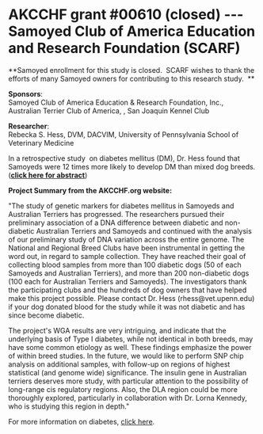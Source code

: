 
AKCCHF grant \#00610 (closed) ---  Samoyed Club of America Education and Research Foundation (SCARF)
===================================================================================================

**Samoyed enrollment for this study is closed.  SCARF wishes to thank
the efforts of many Samoyed owners for contributing to this research
study.  **

**Sponsors**: \
Samoyed Club of America Education & Research Foundation, Inc.,
Australian Terrier Club of America, , San Joaquin Kennel Club

**Researcher**: \
Rebecka S. Hess, DVM, DACVIM, University of Pennsylvania School of
Veterinary Medicine

In a retrospective study  on diabetes mellitus (DM), Dr. Hess found that
Samoyeds were 12 times more likely to develop DM than mixed dog breeds.
([**click here for
abstract**](http://www.ncbi.nlm.nih.gov/entrez/query.fcgi?cmd=Retrieve&db=PubMed&list_uids=10800511&dopt=Abstract))

**Project Summary from the AKCCHF.org website:** 

"The study of genetic markers for diabetes mellitus in Samoyeds and
Australian Terriers has progressed. The researchers pursued their
preliminary association of a DNA difference between diabetic and
non-diabetic Australian Terriers and Samoyeds and continued with the
analysis of our preliminary study of DNA variation across the entire
genome. The National and Regional Breed Clubs have been instrumental in
getting the word out, in regard to sample collection. They have reached
their goal of collecting blood samples from more than 100 diabetic dogs
(50 of each Samoyeds and Australian Terriers), and more than 200
non-diabetic dogs (100 each for Australian Terriers and Samoyeds). The
investigators thank the participating clubs and the hundreds of dog
owners that have helped make this project possible. Please contact Dr.
Hess (rhess\@vet.upenn.edu) if your dog donated blood for the study
while it was not diabetic and has since become diabetic.

The project\'s WGA results are very intriguing, and indicate that the
underlying basis of Type I diabetes, while not identical in both breeds,
may have some common etiology as well. These findings emphasize the
power of within breed studies. In the future, we would like to perform
SNP chip analysis on additional samples, with follow-up on regions of
highest statistical (and genome wide) significance. The insulin gene in
Australian terriers deserves more study, with particular attention to
the possibility of long-range cis regulatory regions. Also, the DLA
region could be more thoroughly explored, particularly in collaboration
with Dr. Lorna Kennedy, who is studying this region in depth."

For more information on diabetes, [click
here](http://www.samoyedhealthfoundation.com/research/current-research-studies/diseases/diabetes-mellitus).
